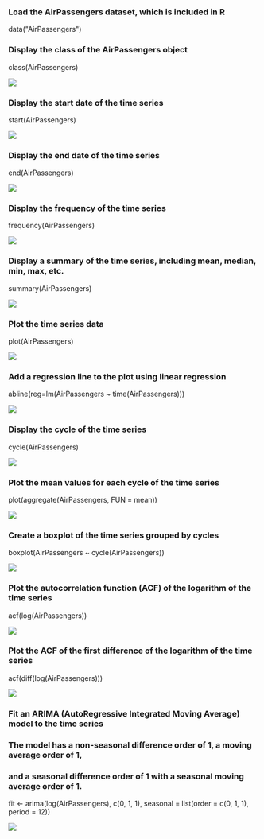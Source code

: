 ### Load the AirPassengers dataset, which is included in R
data("AirPassengers")

### Display the class of the AirPassengers object
class(AirPassengers)

<img src = "https://github.com/dhavltharkaaar/R_Programming_Projects/blob/main/Air_Passenger/Markdown/01.png">

### Display the start date of the time series
start(AirPassengers)

<img src = "https://github.com/dhavltharkaaar/R_Programming_Projects/blob/main/Air_Passenger/Markdown/02.png">

### Display the end date of the time series
end(AirPassengers)

<img src = "https://github.com/dhavltharkaaar/R_Programming_Projects/blob/main/Air_Passenger/Markdown/03.png">

### Display the frequency of the time series
frequency(AirPassengers)

<img src = "https://github.com/dhavltharkaaar/R_Programming_Projects/blob/main/Air_Passenger/Markdown/04.png">

### Display a summary of the time series, including mean, median, min, max, etc.
summary(AirPassengers)

<img src = "https://github.com/dhavltharkaaar/R_Programming_Projects/blob/main/Air_Passenger/Markdown/05.png">

### Plot the time series data
plot(AirPassengers)

<img src = "https://github.com/dhavltharkaaar/R_Programming_Projects/blob/main/Air_Passenger/Markdown/06.png">

### Add a regression line to the plot using linear regression
abline(reg=lm(AirPassengers ~ time(AirPassengers)))

<img src = "https://github.com/dhavltharkaaar/R_Programming_Projects/blob/main/Air_Passenger/Markdown/07.png">

### Display the cycle of the time series
cycle(AirPassengers)

<img src = "https://github.com/dhavltharkaaar/R_Programming_Projects/blob/main/Air_Passenger/Markdown/08.png">

### Plot the mean values for each cycle of the time series
plot(aggregate(AirPassengers, FUN = mean))

<img src = "https://github.com/dhavltharkaaar/R_Programming_Projects/blob/main/Air_Passenger/Markdown/09.png">

### Create a boxplot of the time series grouped by cycles
boxplot(AirPassengers ~ cycle(AirPassengers))

<img src = "https://github.com/dhavltharkaaar/R_Programming_Projects/blob/main/Air_Passenger/Markdown/10.png">

### Plot the autocorrelation function (ACF) of the logarithm of the time series

acf(log(AirPassengers))

<img src ="https://github.com/dhavltharkaaar/R_Programming_Projects/blob/main/Air_Passenger/Markdown/11.png">

### Plot the ACF of the first difference of the logarithm of the time series
acf(diff(log(AirPassengers)))

<img src = "https://github.com/dhavltharkaaar/R_Programming_Projects/blob/main/Air_Passenger/Markdown/12.png">

### Fit an ARIMA (AutoRegressive Integrated Moving Average) model to the time series
### The model has a non-seasonal difference order of 1, a moving average order of 1,
### and a seasonal difference order of 1 with a seasonal moving average order of 1.
fit <- arima(log(AirPassengers), c(0, 1, 1), seasonal = list(order = c(0, 1, 1), period = 12))

<img  src= "https://github.com/dhavltharkaaar/R_Programming_Projects/blob/main/Air_Passenger/Markdown/13.png">
